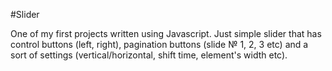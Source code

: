 #Slider

One of my first projects written using Javascript. Just simple slider that has control buttons (left, right), pagination buttons (slide № 1, 2, 3 etc) and a sort of settings (vertical/horizontal, shift time, element's width etc).
